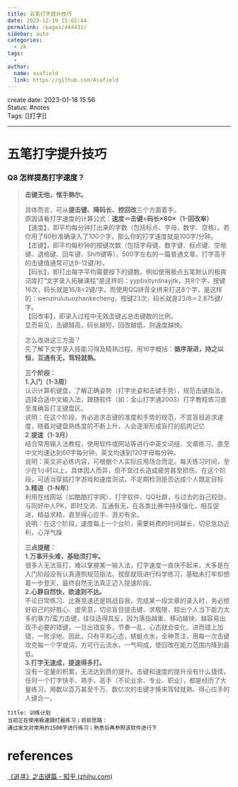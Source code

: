 ```yaml
---
title: 五笔打字提升技巧
date: 2023-12-19 15:02:44
permalink: /pages/444431/
sidebar: auto
categories:
  - zk
tags:
  - 
author: 
  name: asafield
  link: https://github.com/Asafield
---
```

create date: 2023-01-18 15:56  
Status: #notes   
Tags:  [[打字]]

---

# 五笔打字提升技巧
### **Q8** **怎样提高打字速度？**

> **击键无他，惟手熟尔。**  
>   
> 具体而言，可从**提击键、降码长、控回改**三个方面着手。  
> 原因请看打字速度的计算公式：**速度＝击键÷码长×60×（1-回改率）**  
> 【速度】，即平均每分钟打出来的字数（包括标点、字母、数字、空格）。若你用了60秒准确录入了100个字，那么你的打字速度就是100字/分钟。  
> 【击键】，即平均每秒钟的按键次数（包括字母键、数字键、标点键、空格键、退格键、回车键、Shift键等）。500字左右的一篇普通文章，打字高手的击键值通常可达9-12键/秒。  
> 【码长】，即打出每字平均需要按下的键数。例如使用极点五笔默认的极爽词库打“文字录入拓展课程”是这样的：yypbvityrdnayjtk，共8个字，按键16次，码长就是16/8=2键/字。而使用QQ拼音全拼来打这8个字，是这样的：wenzirulutuozhankecheng，按键23次，码长就是23/8＝2.875键/字。  
> 【回改率】，即录入过程中无效击键占总击键数的比例。  
> 显而易见，击键越高，码长越短，回改越低，则速度越快。  
>   
> 怎么改进这三方面？  
> 先了解下文字录入技能习得及精熟过程。用16字概括：**循序渐进，持之以恒，互通有无，驾轻就熟。**  
>   
> **三个阶段：**  
> **1.入门（1-3周）**  
> 认识计算机键盘，了解正确姿势（打字坐姿和击键手势），规范击键指法，选择合适中文输入法，跟随软件（如：金山打字通2003）打字教程练习直至准确盲打主键盘区。  
> 说明：在这个阶段，务必追求击键的准度和手势的规范，不宜盲目追求速度，随着对键盘熟练度的不断上升，人会逐渐形成盲打的肌肉记忆  
> **2.提速（1-3月）**  
> 结合常用输入法教程，使用软件或网站等进行中英文词组、文章练习，直至中文均速达到60字每分钟，英文均速到120字母每分钟。  
> 说明：英文非必练内容，可根据个人实际应用场合而定。每天练习时间，至少在1小时以上，具体因人而异，但不宜过长造成疲劳甚至损伤。在这个阶段，可适当穿插打字游戏和速度测试，不定期检测是否达成个人既定目标  
> **3.精进（1-N年）**  
> 利用在线网站（如酷酷打字网）、打字软件、QQ社群，与过去的自己较劲，与同好中人PK，即时交流、互通有无，在各类比赛中持续强化，相互促进，精益求精，直至得心应手、游刃有余。  
> 说明：在这个阶段，速度每上一个台阶，需要耗费的时间越长，切忌急功近利，心浮气躁  
>   
> **三点提醒：**  
> **1.万事开头难，基础须打牢。**  
> 很多人无法盲打，难以掌握某一输入法，打字速度一直快不起来，大多是在入门阶段没有认真遵照规范指法，按部就班进行科学练习，基础未打牢却想着一步登天，最终自然无法真正迈入提速阶段。  
> **2.心静自然快，欲速则不达。**  
> 不论日常练习、比赛竞速还是挑战自我，完成某一段文章的录入时，务必控好自己的好胜心、虚荣意，切忌盲目提击键、求极限，超出个人当下能力太多的暴力/蛮力击键，往往适得其反，因为落指越重、移动越快，越容易出现不必要的错键，一旦出错变多，节奏一乱，心态就会变化，进而错上加错，一败涂地。因此，只有平和心态，蜻蜓点水，全神贯注，用每一次击键攻克每一个字或词，方可行云流水，一气呵成，使回改在能力范围内降到最低。  
> **3.打字无速成，提速得多打。**  
> 没有一定量的积累，无法达到质的提升。击键和速度的提升没有什么捷径，任何一个打字快手、熟手、高手（不论业余、专业、职业），都是经历了大量练习，用数以百万甚至千万、数亿次的击键才换来驾轻就熟、得心应手的人键合一。

```ad-note 
title: 训练计划
当前正在使用极速跟打器练习；目前思路：
通过发文对常用的1500字进行练习；熟悉后再参照该软件进行下
```

# references
[《追寻》之击键篇 - 知乎 (zhihu.com)](https://zhuanlan.zhihu.com/p/340330309)